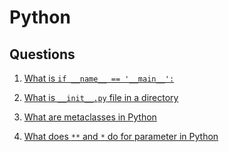 # Python

## Questions

1. [What is `if __name__ == '__main__':`](https://stackoverflow.com/questions/419163/what-does-if-name-main-do)

2. [What is `__init__.py` file in a directory](https://stackoverflow.com/questions/448271/what-is-init-py-for)

3. [What are metaclasses in Python]()

4. [What does `**` and `*` do for parameter in Python](https://stackoverflow.com/questions/36901/what-does-double-star-asterisk-and-star-asterisk-do-for-parameters)


